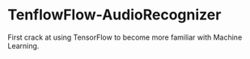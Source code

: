 # TenflowFlow-AudioRecognizer
First crack at using TensorFlow to become more familiar with Machine Learning.
